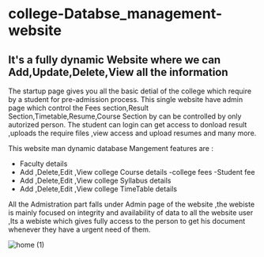 # college-Databse_management-website
## It's a fully dynamic Website where we can Add,Update,Delete,View all the information
The startup page gives you all the basic detial of the college which require by a student for pre-admission process.
This single website have admin page which control the Fees section,Result Section,Timetable,Resume,Course Section by can be controlled by only autorized person.
The student can login can get access to donload result ,uploads the require files ,view access and upload resumes and many more.

This website man dynamic database Mangement features are :
- Faculty details
- Add ,Delete,Edit ,View college Course details
-college fees
-Student fee
- Add ,Delete,Edit ,View college Syllabus details
- Add ,Delete,Edit ,View college TimeTable details

All the Admistration part falls under Admin page of the website ,the webiste is mainly focused on integrity and availability of data to all the website user ,Its a webiste which gives
fully access to the person to get his document whenever they have a urgent need of them.

![home (1)](https://user-images.githubusercontent.com/53573825/125496190-1da4b2f2-63a8-41c9-8bd2-e330b9ed9706.JPG)
